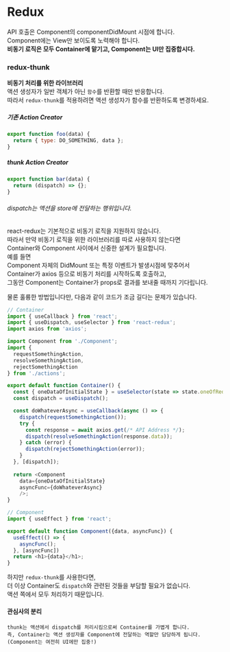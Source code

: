 # Redux

API 호출은 Component의 componentDidMount 시점에 합니다.  
Component에는 View만 보이도록 노력해야 합니다.  
**비동기 로직은 모두 Container에 맡기고, Component는 UI만 집중합시다.**

### redux-thunk
**비동기 처리를 위한 라이브러리**  
액션 생성자가 일반 객체가 아닌 `함수`를 반환할 때만 반응합니다.  
따라서 `redux-thunk`를 적용하려면 액션 생성자가 함수를 반환하도록 변경하세요.  

##### 기존 Action Creator
```js
export function foo(data) {
  return { type: DO_SOMETHING, data };
}
```

##### thunk Action Creator
```js
export function bar(data) {
  return (dispatch) => {};
}
```
###### dispatch는 액션을 store에 전달하는 행위입니다.

react-redux는 기본적으로 비동기 로직을 지원하지 않습니다.  
따라서 만약 비동기 로직을 위한 라이브러리를 따로 사용하지 않는다면  
Container와 Component 사이에서 신중한 설계가 필요합니다.  
예를 들면  
Component 자체의 DidMount 또는 특정 이벤트가 발생시점에 맞추어서  
Container가 axios 등으로 비동기 처리를 시작하도록 호출하고,  
그동안 Component는 Container가 props로 결과를 보내줄 때까지 기다립니다.

물론 훌륭한 방법입니다만, 다음과 같이 코드가 조금 길다는 문제가 있습니다.
```js
// Container
import { useCallback } from 'react';
import { useDispatch, useSelector } from 'react-redux';
import axios from 'axios';

import Component from './Component';
import {
  requestSomethingAction,
  resolveSomethingAction,
  rejectSomethingAction
} from './actions';

export default function Container() {
  const { oneDataOfInitialState } = useSelector(state => state.oneOfReducers);
  const dispatch = useDispatch();

  const doWhateverAsync = useCallback(async () => {
    dispatch(requestSomethingAction());
    try {
      const response = await axios.get(/* API Address */);
      dispatch(resolveSomethingAction(response.data));
    } catch (error) {
      dispatch(rejectSomethingAction(error));
    }
  }, [dispatch]);
  
  return <Component
    data={oneDataOfInitialState}
    asyncFunc={doWhateverAsync}
    />;
}
```
```js
// Component
import { useEffect } from 'react';

export default function Component({data, asyncFunc}) {
  useEffect(() => {
    asyncFunc();
  }, [asyncFunc])
  return <h1>{data}</h1>;
}
```

하지만 `redux-thunk`를 사용한다면,  
더 이상 Container도 `dispatch`와 관련된 것들을 부담할 필요가 없습니다.  
액션 쪽에서 모두 처리하기 때문입니다.  
  
#### **관심사의 분리**
```
thunk는 액션에서 dispatch를 처리시킴으로써 Container를 가볍게 합니다.
즉, Container는 액션 생성자를 Component에 전달하는 역할만 담당하게 됩니다.
(Component는 여전히 UI에만 집중!)
```
